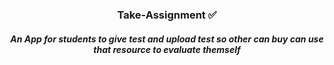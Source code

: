 ### <p align="center">Take-Assignment ✅</p>

##### <p align="center"> An App for students to give test and upload test so other can buy can use that resource to evaluate themself</p>
